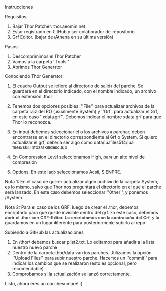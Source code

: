 Instrucciones

Requisitos:
1. Bajar Thor Patcher: thor.aeomin.net
2. Estar registrado en GitHub y ser colaborador del repositorio
3. Grf Editor. (bajar de rAthena en su última versión)

Pasos:
1. Descomprimimos el Thor Patcher
2. Vamos a la carpeta ''Tools''
3. Abrimos Thor Generator

Conociendo Thor Generator:
1. El cuadro Output se refiere al directorio de salida del parche. Se guardará en el directorio indicado, con el nombre indicado, un archivo con extensión .thor
2. Tenemos dos opciones posibles: ''File'' para actualizar archivos de la carpeta raíz del RO (usualmente System) y ''Grf'' para actualizar el Grf, en este caso ''xdata.grf''.
   Debemos indicar el nombre xdata.grf para que Thor lo reconozca.
   
3. En input debemos seleccionar el o los archivos a parchar; deben encontrarse en el directorio correspondiente al Grf o System.
   Si quiero actualizar el grf, debería ser algo como data/luafiles514/lua files/skillinfoz/skilldesc.lub
   
4. En Compression Level seleccionamos High, para un alto nivel de compresión
5. Options. En este lado seleccionamos Acsii, SIEMPRE.

Nota 1: 
En el caso de querer actualizar algún archivo de la carpeta System, es lo mismo, salvo que Thor nos preguntará el directorio en el que el parche será lanzado.
En este caso debemos seleccionar ''Other'', y ponemos /System

Nota 2:
Para el caso de los GRF, luego de crear el .thor, debemos encriptarlo para que quede invisible dentro del grf. En este caso, debemos
abrir el .thor con GRF-Editor. Lo encriptamos con la contraseña del Grf, y lo guardamos en un lugar diferente para posteriormente subirlo al repo.

Subiendo a GitHub las actualizaciones
1. En /thor/ debemos buscar plist2.txt. Lo editamos para añadir a la lista nuestro nuevo parche
2. Dentro de la carpeta thor/data van los parches. Utilizamos la opción ''Upload Files'' para subir nuestro parche. Hacemos un ''commit'' para indicar los cambios que se realizaron (esto es opcional, pero recomendable)
3. Comprobamos si la actualización se lanzó correctamente.

Listo, ahora eres un conchesumare! :)

